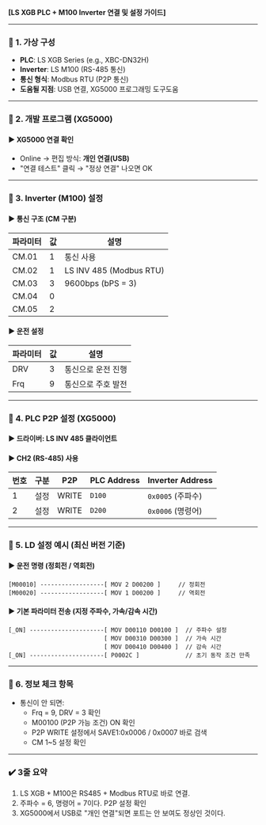 **[LS XGB PLC + M100 Inverter 연결 및 설정 가이드]**

---

### 🔹 1. 가상 구성

- **PLC**: LS XGB Series (e.g., XBC-DN32H)
- **Inverter**: LS M100 (RS-485 통신)
- **통신 형식**: Modbus RTU (P2P 통신)
- **도움될 지점**: USB 연결, XG5000 프로그래밍 도구도움

---

### 🔹 2. 개발 프로그램 (XG5000)

#### ▶ XG5000 연결 확인
- Online → 편집 방식: **개인 연결(USB)**
- "연결 테스트" 클릭 → "정상 연결" 나오면 OK

---

### 🔹 3. Inverter (M100) 설정

#### ▶ 통신 구조 (CM 구분)
| 파라미터 | 값 | 설명 |
|----------|----|-------|
|  CM.01   | 1  | 통신 사용 |
|  CM.02   | 1  | LS INV 485 (Modbus RTU) |
|  CM.03   | 3  | 9600bps (bPS = 3) |
|  CM.04   | 0  |
|  CM.05   | 2  |

#### ▶ 운전 설정
| 파라미터 | 값 | 설명 |
|----------|----|------|
| DRV | 3 | 통신으로 운전 진행 |
| Frq | 9 | 통신으로 주호 발전 |

---

### 🔹 4. PLC P2P 설정 (XG5000)

#### ▶ 드라이버: LS INV 485 클라이언트
#### ▶ CH2 (RS-485) 사용

| 번호 | 구분 | P2P | PLC Address | Inverter Address |
|------|------|-----|-------------|------------------|
| 1 | 설정 | WRITE | `D100` | `0x0005` (주파수) |
| 2 | 설정 | WRITE | `D200` | `0x0006` (명령어) |

---

### 🔹 5. LD 설정 예시 (최신 버전 기준)

#### ▶ 운전 명령 (정회전 / 역회전)
```ladder
[M00010] ------------------[ MOV 2 D00200 ]     // 정회전
[M00020] ------------------[ MOV 1 D00200 ]     // 역회전
```

#### ▶ 기본 파라미터 전송 (지정 주파수, 가속/감속 시간)
```ladder
[_ON] ---------------------[ MOV D00110 D00100 ]  // 주파수 설정
                           [ MOV D00310 D00300 ]  // 가속 시간
                           [ MOV D00410 D00400 ]  // 감속 시간
[_ON] ---------------------[ P0002C ]             // 초기 동작 조건 만족
```

---

### 🔹 6. 정보 체크 항목

- 통신이 안 되면:
  - Frq = 9, DRV = 3 확인
  - M00100 (P2P 가능 조건) ON 확인
  - P2P WRITE 설정에서 SAVE1:0x0006 / 0x0007 바로 검색
  - CM 1~5 설정 확인

---

### ✔️ 3줄 요약

1. LS XGB + M100은 RS485 + Modbus RTU로 바로 연결.
2. 주파수 = 6, 명령어 = 7이다. P2P 설정 확인
3. XG5000에서 USB로 "개인 연결"되면 포트는 안 보여도 정상인 것이다.


